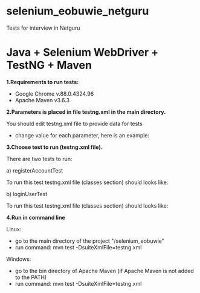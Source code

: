 # selenium_eobuwie_netguru
Tests for interview in Netguru

# Java + Selenium WebDriver + TestNG + Maven

**1.Requirements to run tests:**
- Google Chrome v.88.0.4324.96
- Apache Maven v3.6.3

**2.Parameters is placed in file testng.xml in the main directory.**

You should edit testng.xml file to provide data for tests
- change value for each parameter, here is an example:

<!-- HERE ADD PARAMETERS TO TESTS -->
<parameter name="name" value="Adam"/>
<parameter name="lastname" value="Kowalski"/>
<parameter name="email" value="testowyy@wp.pl"/>
<parameter name="password" value="admin123"/>
<!-- END -->

**3.Choose test to run (testng.xml file).**

There are two tests to run:

a) registerAccountTest

To run this test testng.xml file (classes section) should looks like:
<classes>
    <!-- Registration account test -->
    <class name="tests.RegisterAccountTest"/>
    <!-- Login user test - uncomment below line to run test -->
    <!-- <class name="tests.LoginUserTest"/> -->
</classes>

b) loginUserTest

To run this test testng.xml file (classes section) should looks like:
<classes>
    <!-- Registration account test -->
    <!-- <class name="tests.RegisterAccountTest"/> -->
    <!-- Login user test - uncomment below line to run test -->
    <class name="tests.LoginUserTest"/>
</classes>

**4.Run in command line**

Linux:
- go to the main directory of the project "/selenium_eobuwie"
- run command: mvn test -DsuiteXmlFile=testng.xml

Windows:
- go to the bin directory of Apache Maven (if Apache Maven is not added to the PATH)
- run command: mvn test -DsuiteXmlFile=testng.xml

